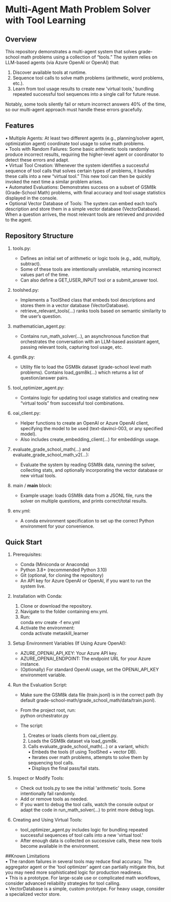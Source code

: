 # Multi-Agent Math Problem Solver with Tool Learning  


## Overview  
This repository demonstrates a multi-agent system that solves grade-school math problems using a collection of “tools.” The system relies on LLM-based agents (via Azure OpenAI or OpenAI) that:  
1. Discover available tools at runtime.  
2. Sequence tool calls to solve math problems (arithmetic, word problems, etc.).  
3. Learn from tool usage results to create new 'virtual tools,' bundling repeated successful tool sequences into a single call for future reuse.  

Notably, some tools silently fail or return incorrect answers 40% of the time, so our multi-agent approach must handle these errors gracefully.  

## Features  
• Multiple Agents: At least two different agents (e.g., planning/solver agent, optimization agent) coordinate tool usage to solve math problems.  
• Tools with Random Failures: Some basic arithmetic tools randomly produce incorrect results, requiring the higher-level agent or coordinator to detect these errors and adapt.  
• Virtual Tool Creation: Whenever the system identifies a successful sequence of tool calls that solves certain types of problems, it bundles these calls into a new “virtual tool.” This new tool can then be quickly invoked the next time a similar problem arises.  
• Automated Evaluations: Demonstrates success on a subset of GSM8k (Grade-School Math) problems, with final accuracy and tool usage statistics displayed in the console.  
• Optional Vector Database of Tools: The system can embed each tool’s description and store them in a simple vector database (VectorDatabase). When a question arrives, the most relevant tools are retrieved and provided to the agent.  

## Repository Structure  
1. tools.py:  
   - Defines an initial set of arithmetic or logic tools (e.g., add, multiply, subtract).  
   - Some of these tools are intentionally unreliable, returning incorrect values part of the time.  
   - Can also define a GET_USER_INPUT tool or a submit_answer tool.  

2. toolshed.py:  
   - Implements a ToolShed class that embeds tool descriptions and stores them in a vector database (VectorDatabase).  
   - retrieve_relevant_tools(...) ranks tools based on semantic similarity to the user’s question.  

3. mathematician_agent.py:  
   - Contains run_math_solver(...), an asynchronous function that orchestrates the conversation with an LLM-based assistant agent, passing relevant tools, capturing tool usage, etc.  

4. gsm8k.py:  
   - Utility file to load the GSM8k dataset (grade-school level math problems). Contains load_gsm8k(...) which returns a list of question/answer pairs.  

5. tool_optimizer_agent.py:  
   - Contains logic for updating tool usage statistics and creating new “virtual tools” from successful tool combinations.  

6. oai_client.py:  
   - Helper functions to create an OpenAI or Azure OpenAI client, specifying the model to be used (text-davinci-003, or any specified model).  
   - Also includes create_embedding_client(...) for embeddings usage.  

7. evaluate_grade_school_math(...) and evaluate_grade_school_math_v2(...):  
   - Evaluate the system by reading GSM8k data, running the solver, collecting stats, and optionally incorporating the vector database or new virtual tools.  

8. main / __main__ block:  
   - Example usage: loads GSM8k data from a JSONL file, runs the solver on multiple questions, and prints correct/total results.  

9. env.yml:  
   - A conda environment specification to set up the correct Python environment for your convenience.  

## Quick Start  
1. Prerequisites:  
   - Conda (Miniconda or Anaconda)  
   - Python 3.8+ (recommended Python 3.10)
   - Git (optional, for cloning the repository)  
   - An API key for Azure OpenAI or OpenAI, if you want to run the system live.  

2. Installation with Conda:  
   1. Clone or download the repository.  
   2. Navigate to the folder containing env.yml.  
   3. Run:  
      conda env create -f env.yml
   4. Activate the environment:  
      conda activate metaskill_learner

3. Setup Environment Variables (If Using Azure OpenAI):  
   - AZURE_OPENAI_API_KEY: Your Azure API key.  
   - AZURE_OPENAI_ENDPOINT: The endpoint URL for your Azure instance.  
   - (Optionally) For standard OpenAI usage, set the OPENAI_API_KEY environment variable.  

4. Run the Evaluation Script:  
   - Make sure the GSM8k data file (train.jsonl) is in the correct path (by default grade-school-math/grade_school_math/data/train.jsonl).  
   - From the project root, run:  
     python orchestrator.py

   - The script:  
     1. Creates or loads clients from oai_client.py.  
     2. Loads the GSM8k dataset via load_gsm8k.  
     3. Calls evaluate_grade_school_math(...) or a variant, which:  
        • Embeds the tools (if using ToolShed + vector DB).  
        • Iterates over math problems, attempts to solve them by sequencing tool calls.  
        • Displays the final pass/fail stats.  

5. Inspect or Modify Tools:  
   - Check out tools.py to see the initial 'arithmetic' tools. Some intentionally fail randomly.  
   - Add or remove tools as needed.  
   - If you want to debug the tool calls, watch the console output or adapt the code in run_math_solver(...) to print more debug logs.  

6. Creating and Using Virtual Tools:  
   - tool_optimizer_agent.py includes logic for bundling repeated successful sequences of tool calls into a new 'virtual tool.'  
   - After enough data is collected on successive calls, these new tools become available in the environment.  

##Known Limitations  
• The random failures in several tools may reduce final accuracy. The aggregator agent or the 'tool optimizer' agent can partially mitigate this, but you may need more sophisticated logic for production readiness.  
• This is a prototype. For large-scale use or complicated math workflows, consider advanced reliability strategies for tool calling.  
• VectorDatabase is a simple, custom prototype. For heavy usage, consider a specialized vector store.